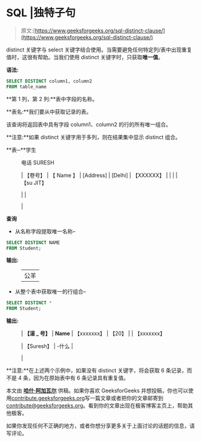 # SQL |独特子句

> 原文:[https://www.geeksforgeeks.org/sql-distinct-clause/](https://www.geeksforgeeks.org/sql-distinct-clause/)

distinct 关键字与 select 关键字结合使用。当需要避免任何特定列/表中出现重复值时，这很有帮助。当我们使用 distinct 关键字时，只获取**唯一值**。

**语法:**

```sql
SELECT DISTINCT column1, column2 
FROM table_name 

```

**第 1 列，第 2 列:**表中字段的名称。

**表名:**我们要从中获取记录的表。

该查询将返回表中具有字段 column1、column2 的行的所有唯一组合。

**注意:**如果 distinct 关键字用于多列，则在结果集中显示 distinct 组合。

**表─**学生

<figure class="table">电话 SURESH

| 【卷号】 | 【 Name 】 | [Address] | [Delhi] | 【XXXXXX】 |  |  |
| 【su JIT】

&#124;  &#124;

 |

</figure>

**查询**

*   从名称字段提取唯一名称–

```sql
SELECT DISTINCT NAME 
FROM Student;

```

**输出:**

<figure class="table">

|  |
| --- |
| 公羊 |

</figure>

*   从整个表中获取唯一的行组合–

```sql
SELECT DISTINCT * 
FROM Student;

```

**输出:**

<figure class="table">

| **【滚 _ 号】** | **Name** | 【xxxxxxx】 | 【20】 |
| 【xxxxxxx】

&#124; 【Suresh】 &#124; -什么 &#124;

 |

</figure>

**注意:**在上述两个示例中，如果没有 distinct 关键字，将会获取 6 条记录，而不是 4 条，因为在原始表中有 6 条记录具有重复值。

本文由 [**哈什·阿加瓦尔**](https://www.facebook.com/harsh.agarwal.16752) 供稿。如果你喜欢 GeeksforGeeks 并想投稿，你也可以使用[contribute.geeksforgeeks.org](http://www.contribute.geeksforgeeks.org)写一篇文章或者把你的文章邮寄到 contribute@geeksforgeeks.org。看到你的文章出现在极客博客主页上，帮助其他极客。

如果你发现任何不正确的地方，或者你想分享更多关于上面讨论的话题的信息，请写评论。